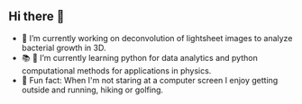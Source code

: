 ## Hi there 🤝

- 🔬 I’m currently working on deconvolution of lightsheet images to analyze bacterial growth in 3D. 
- 📚 🧠 I’m currently learning python for data analytics and python computational methods for applications in physics. 
- 👟 Fun fact: When I'm not staring at a computer screen I enjoy getting outside and running, hiking or golfing. 
